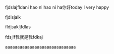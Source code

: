 fjdslajfldani hao ni hao ni ha你好today I very happy

fjdlsjalk

fldjsakljfdlas

fdsjlf我就是我fdkaj

aaaaaaaaaaaaaaaaaaaaaaaaaaaaa
